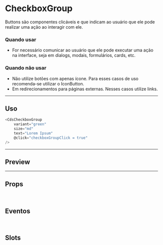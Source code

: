 # CheckboxGroup

Buttons são componentes clicáveis e que indicam ao usuário que ele pode realizar uma ação ao interagir com ele.

### Quando usar

- For necessário comunicar ao usuário que ele pode executar uma ação na interface,
  seja em dialogs, modais, formulários, cards, etc.

### Quando não usar

- Não utilize botões com apenas ícone. Para esses casos de uso recomenda-se utilizar o IconButton.
- Em redirecionamentos para páginas externas. Nesses casos utilize links.

---

## Uso

```js
<CdsCheckboxGroup
	variant="green"
	size="md"
	text="Lorem Ipsum"
	@click="checkboxGroupClick = true"
/>
```

---

## Preview

<PreviewBuilder
	:component="CdsCheckboxGroup"
	:events="cdsCheckboxGroupEvents"
/>

---

## Props

<APITable
	name="CheckboxGroup"
	section="props"
/>
<br />

## Eventos

<APITable
	name="CheckboxGroup"
	section="events"
/>
<br />

## Slots

<APITable
	name="CheckboxGroup"
	section="slots"
/>

<script setup>
import CdsCheckboxGroup from '@/components/CheckboxGroup.vue';

const cdsCheckboxGroupEvents = [
	'checkboxGroup-click'
];
</script>
